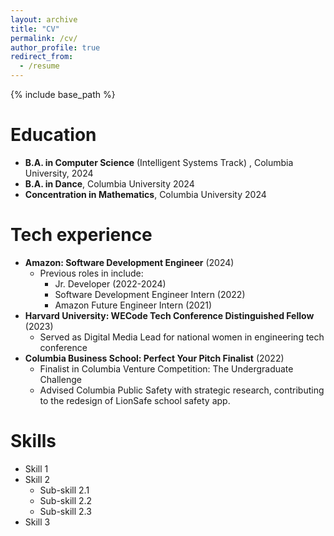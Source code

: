 ```yaml
---
layout: archive
title: "CV"
permalink: /cv/
author_profile: true
redirect_from:
  - /resume
---
```


{% include base_path %}

Education
======
* **B.A. in Computer Science** (Intelligent Systems Track) , Columbia University, 2024
* **B.A. in Dance**, Columbia University 2024
* **Concentration in Mathematics**, Columbia University 2024

Tech experience
======
* **Amazon: Software Development Engineer** (2024)
  * Previous roles in include:
    * Jr. Developer (2022-2024)
    * Software Development Engineer Intern (2022)
    * Amazon Future Engineer Intern (2021)
* **Harvard University:   WECode Tech Conference Distinguished Fellow** (2023)
  * Served as Digital Media Lead for national women in engineering tech conference
* **Columbia Business School: Perfect Your Pitch Finalist** (2022)
  * Finalist in Columbia Venture Competition: The Undergraduate Challenge
  * Advised Columbia Public Safety with strategic research, contributing to the redesign of LionSafe school safety app.

Skills
======
* Skill 1
* Skill 2
  * Sub-skill 2.1
  * Sub-skill 2.2
  * Sub-skill 2.3
* Skill 3

